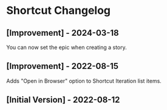 # Shortcut Changelog

## [Improvement] - 2024-03-18

You can now set the epic when creating a story.

## [Improvement] - 2022-08-15

Adds "Open in Browser" option to Shortcut Iteration list items.

## [Initial Version] - 2022-08-12
